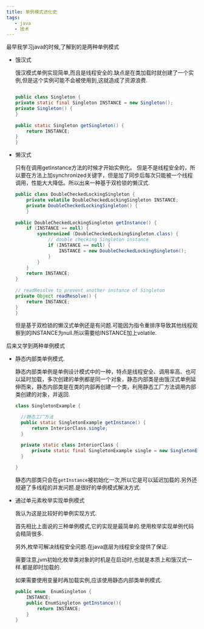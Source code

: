 ```yaml
---
title: 单例模式进化史
tags: 
   - java
   - 技术
---
```



最早我学习java的时候,了解到的是两种单例模式

* 饿汉式

  饿汉模式单例实现简单,而且是线程安全的.缺点是在类加载时就创建了一个实例,但是这个实例可能不会被使用到,这就造成了资源浪费.

  ```java
  
  public class Singleton {
  private static final Singleton INSTANCE = new Singleton();
  private Singleton() {
  }
   
  public static Singleton getSingleton() {
      return INSTANCE;
  }
  }
  ```


<!--more-->

* 懒汉式

  只有在调用getInstance方法的时候才开始实例化。 但是不是线程安全的，所以要在方法上加synchronized关键字，但是加了同步后每次只能被一个线程调用，性能大大降低。所以出来一种基于双检锁的懒汉式.

  ```java
  public class DoubleCheckedLockingSingleton {
      private volatile DoubleCheckedLockingSingleton INSTANCE;
      private DoubleCheckedLockingSingleton() {
      }
   
  public DoubleCheckedLockingSingleton getInstance() {
      if (INSTANCE == null) {
          synchronized (DoubleCheckedLockingSingleton.class) {
              // double checking Singleton instance
              if (INSTANCE == null) {
                  INSTANCE = new DoubleCheckedLockingSingleton();
              }
          }
      }
      return INSTANCE;
  }
   
  // readResolve to prevent another instance of Singleton
  private Object readResolve() {
      return INSTANCE;
  }
  }
  ```
  但是基于双检锁的懒汉式单例还是有问题.可能因为指令重排序导致其他线程观察到的INSTANCE为null.所以需要给INSTANCE加上volatile.

后来又学到两种单例模式

* 静态内部类单例模式.

  静态内部类单例是单例设计模式中的一种，特点是线程安全、调用率高、也可以延时加载，多次创建的单例都是同一个对象，静态内部类是由饿汉式单例延伸而来，静态内部类是在类的内部再创建一个类，利用静态工厂方法调用内部类创建的对象，并返回.

	```java
  class SingletonExample {

      //静态工厂方法
      public static SingletonExample getInstance() {
          return InteriorClass.single;
      }
  
      private static class InteriorClass {
          private static final SingletonExample single = new SingletonExample();
      }
      
  }
  ```
  
  静态内部类只会在`getInstance`被初始化一次,所以它是可以延迟加载的.另外还规避了多线程的并发问题.是很好的单例模式解决方式.
  
  

* 通过单元素枚举实现单例模式

  我认为这是比较好的单例实现方式.

  首先相比上面说的三种单例模式,它的实现是最简单的.使用枚举实现单例代码会精简很多.

  另外,枚举可解决线程安全问题.在java底层为线程安全提供了保证.
  
  需要注意,jvm初始化枚举类对象的时机是在启动时,也就是本质上和饿汉式一样.都是即时加载的.
  
  如果需要使用变量时再加载实例,应该使用静态内部类单例模式.

  ```java
  public enum  EnumSingleton {
      INSTANCE;
      public EnumSingleton getInstance(){
          return INSTANCE;
      }
  }
  ```
